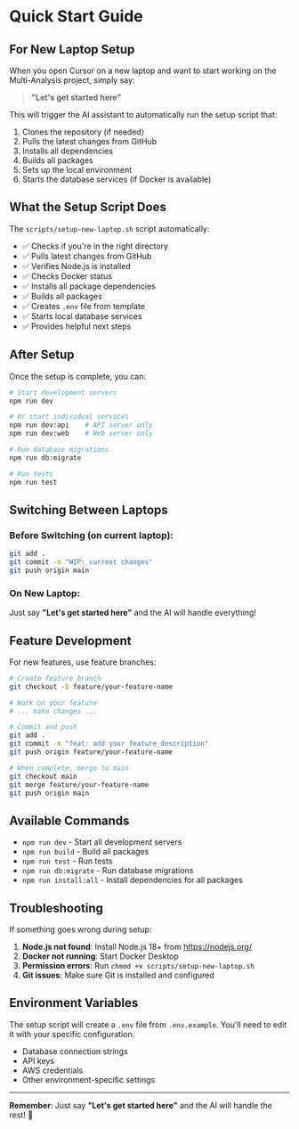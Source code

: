 # Quick Start Guide

## For New Laptop Setup

When you open Cursor on a new laptop and want to start working on the Multi-Analysis project, simply say:

> **"Let's get started here"**

This will trigger the AI assistant to automatically run the setup script that:
1. Clones the repository (if needed)
2. Pulls the latest changes from GitHub
3. Installs all dependencies
4. Builds all packages
5. Sets up the local environment
6. Starts the database services (if Docker is available)

## What the Setup Script Does

The `scripts/setup-new-laptop.sh` script automatically:

- ✅ Checks if you're in the right directory
- ✅ Pulls latest changes from GitHub
- ✅ Verifies Node.js is installed
- ✅ Checks Docker status
- ✅ Installs all package dependencies
- ✅ Builds all packages
- ✅ Creates `.env` file from template
- ✅ Starts local database services
- ✅ Provides helpful next steps

## After Setup

Once the setup is complete, you can:

```bash
# Start development servers
npm run dev

# Or start individual services
npm run dev:api    # API server only
npm run dev:web    # Web server only

# Run database migrations
npm run db:migrate

# Run tests
npm run test
```

## Switching Between Laptops

### Before Switching (on current laptop):
```bash
git add .
git commit -m "WIP: current changes"
git push origin main
```

### On New Laptop:
Just say **"Let's get started here"** and the AI will handle everything!

## Feature Development

For new features, use feature branches:

```bash
# Create feature branch
git checkout -b feature/your-feature-name

# Work on your feature
# ... make changes ...

# Commit and push
git add .
git commit -m "feat: add your feature description"
git push origin feature/your-feature-name

# When complete, merge to main
git checkout main
git merge feature/your-feature-name
git push origin main
```

## Available Commands

- `npm run dev` - Start all development servers
- `npm run build` - Build all packages
- `npm run test` - Run tests
- `npm run db:migrate` - Run database migrations
- `npm run install:all` - Install dependencies for all packages

## Troubleshooting

If something goes wrong during setup:

1. **Node.js not found**: Install Node.js 18+ from https://nodejs.org/
2. **Docker not running**: Start Docker Desktop
3. **Permission errors**: Run `chmod +x scripts/setup-new-laptop.sh`
4. **Git issues**: Make sure Git is installed and configured

## Environment Variables

The setup script will create a `.env` file from `.env.example`. You'll need to edit it with your specific configuration:

- Database connection strings
- API keys
- AWS credentials
- Other environment-specific settings

---

**Remember**: Just say **"Let's get started here"** and the AI will handle the rest! 🚀
